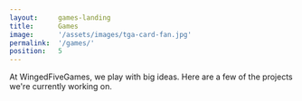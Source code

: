 ```yaml
---
layout:     games-landing
title:      Games
image:      '/assets/images/tga-card-fan.jpg'
permalink:  '/games/'
position:   5
---
```

At WingedFiveGames, we play with big ideas. Here are a few of the projects we're currently working on.
